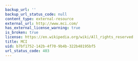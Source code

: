 ```yaml
---
backup_url: ''
backup_url_status_code: null
content_type: external-resource
external_url: http://www.mci.com/
has_external_license_warning: true
is_broken: true
license: https://en.wikipedia.org/wiki/All_rights_reserved
title: MCI
uid: b7bf1752-142b-4f70-9b4b-322b48195bf5
url_status_code: 403
---
```

